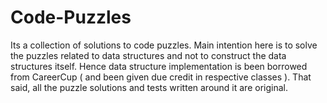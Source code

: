 Code-Puzzles
============

Its a collection of solutions to code puzzles. 
Main intention here is to solve the puzzles related to data structures and not to construct the data structures itself. 
Hence data structure implementation is been borrowed from CareerCup ( and been given due credit in respective classes ).
That said, all the puzzle solutions and tests written around it are original.